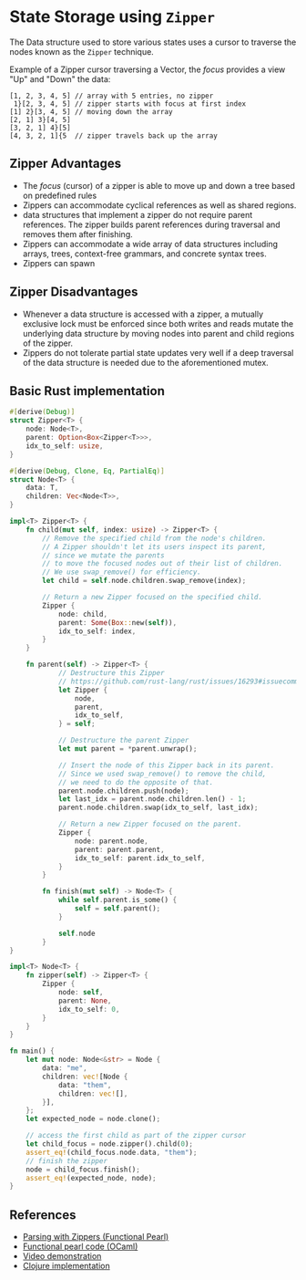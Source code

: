 # State Storage using `Zipper`

The Data structure used to store various states uses a cursor to traverse the nodes known as the `Zipper` technique.


Example of a Zipper cursor traversing a Vector,
the *focus* provides a view "Up" and "Down" the data:
```
[1, 2, 3, 4, 5] // array with 5 entries, no zipper
 1}[2, 3, 4, 5] // zipper starts with focus at first index
[1] 2}[3, 4, 5] // moving down the array
[2, 1] 3}[4, 5]
[3, 2, 1] 4}[5]
[4, 3, 2, 1]{5  // zipper travels back up the array
```



## Zipper Advantages

* The _focus_ (cursor) of a zipper is able to move up and down a tree based on predefined rules
* Zippers can accommodate cyclical references as well as shared regions.
* data structures that implement a zipper do not require parent references. The zipper builds parent references during traversal and removes them after finishing.
* Zippers can accommodate a wide array of data structures including arrays, trees, context-free grammars, and concrete syntax trees.
* Zippers can spawn

## Zipper Disadvantages

* Whenever a data structure is accessed with a zipper, a mutually exclusive lock must be enforced since both writes and reads mutate the underlying data structure by moving nodes into parent and child regions of the zipper.
* Zippers do not tolerate partial state updates very well if a deep traversal of the data structure is needed due to the aforementioned mutex.


## Basic Rust implementation

```rust
#[derive(Debug)]
struct Zipper<T> {
    node: Node<T>,
    parent: Option<Box<Zipper<T>>>,
    idx_to_self: usize,
}

#[derive(Debug, Clone, Eq, PartialEq)]
struct Node<T> {
    data: T,
    children: Vec<Node<T>>,
}

impl<T> Zipper<T> {
    fn child(mut self, index: usize) -> Zipper<T> {
        // Remove the specified child from the node's children.
        // A Zipper shouldn't let its users inspect its parent,
        // since we mutate the parents
        // to move the focused nodes out of their list of children.
        // We use swap_remove() for efficiency.
        let child = self.node.children.swap_remove(index);

        // Return a new Zipper focused on the specified child.
        Zipper {
            node: child,
            parent: Some(Box::new(self)),
            idx_to_self: index,
        }
    }

    fn parent(self) -> Zipper<T> {
            // Destructure this Zipper
            // https://github.com/rust-lang/rust/issues/16293#issuecomment-185906859
            let Zipper {
                node,
                parent,
                idx_to_self,
            } = self;

            // Destructure the parent Zipper
            let mut parent = *parent.unwrap();

            // Insert the node of this Zipper back in its parent.
            // Since we used swap_remove() to remove the child,
            // we need to do the opposite of that.
            parent.node.children.push(node);
            let last_idx = parent.node.children.len() - 1;
            parent.node.children.swap(idx_to_self, last_idx);

            // Return a new Zipper focused on the parent.
            Zipper {
                node: parent.node,
                parent: parent.parent,
                idx_to_self: parent.idx_to_self,
            }
        }

        fn finish(mut self) -> Node<T> {
            while self.parent.is_some() {
                self = self.parent();
            }

            self.node
        }
}

impl<T> Node<T> {
    fn zipper(self) -> Zipper<T> {
        Zipper {
            node: self,
            parent: None,
            idx_to_self: 0,
        }
    }
}

fn main() {
    let mut node: Node<&str> = Node {
        data: "me",
        children: vec![Node {
            data: "them",
            children: vec![],
        }],
    };
    let expected_node = node.clone();

    // access the first child as part of the zipper cursor
    let child_focus = node.zipper().child(0);
    assert_eq!(child_focus.node.data, "them");
    // finish the zipper
    node = child_focus.finish();
    assert_eq!(expected_node, node);
}
```


## References

* [Parsing with Zippers (Functional Pearl)](https://dl.acm.org/doi/epdf/10.1145/3408990)
* [Functional pearl code (OCaml)](https://github.com/pdarragh/parsing-with-zippers-paper-artifact)
* [Video demonstration](https://www.youtube.com/watch?v=6Wi-Kc6LDhc)
* [Clojure implementation](https://www.youtube.com/watch?v=GzM9ASu2luw)
